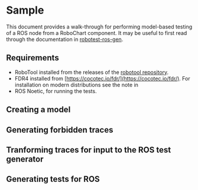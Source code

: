 # Sample
This document provides a walk-through for performing model-based testing of a ROS node from a RoboChart component.
It may be useful to first read through the documentation in [robotest-ros-gen](https://github.com/UoY-RoboStar/robotest-ros-gen).

## Requirements
* RoboTool installed from the releases of the [robotool repository](https://github.com/UoY-RoboStar/robotool/releases/).
* FDR4 installed from [https://cocotec.io/fdr/](https://cocotec.io/fdr/). For installation on modern distributions see the note in [](...)
* ROS Noetic, for running the tests.

## Creating a model

## Generating forbidden traces

## Tranforming traces for input to the ROS test generator

## Generating tests for ROS

